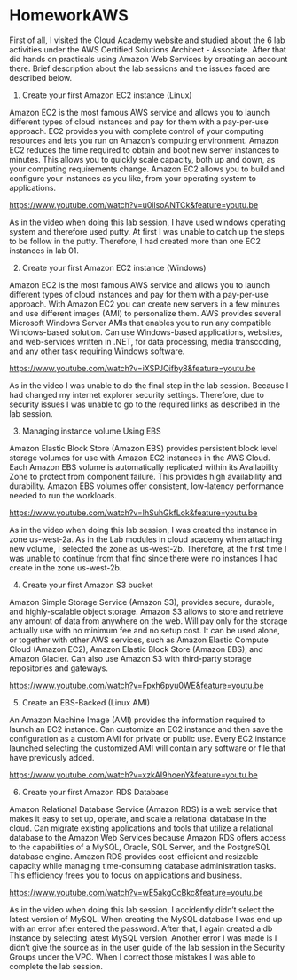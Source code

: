 # HomeworkAWS

First of all, I visited the Cloud Academy website and studied about the 6 lab activities under the AWS Certified Solutions Architect - Associate.
After that did hands on practicals using Amazon Web Services by creating an account there. Brief description about the lab sessions and the issues faced are described below.

1. Create your first Amazon EC2 instance (Linux)

  Amazon EC2 is the most famous AWS service and allows you to launch different types of cloud instances and pay for them with a pay-per-use approach. EC2 provides you with complete control of your computing resources and lets you run on Amazon’s computing environment. Amazon EC2 reduces the time required to obtain and boot new server instances to minutes. This allows you to quickly scale capacity, both up and down, as your computing requirements change. Amazon EC2 allows you to build and configure your instances as you like, from your operating system to applications.
  
  https://www.youtube.com/watch?v=u0ilsoANTCk&feature=youtu.be
  
  As in the video when doing this lab session, I have used windows operating system and therefore used putty. At first I was unable to catch up the steps to be follow in the putty. Therefore, I had created more than one EC2 instances in lab 01.

2. Create your first Amazon EC2 instance (Windows)

  Amazon EC2 is the most famous AWS service and allows you to launch different types of cloud instances and pay for them with a pay-per-use approach. With Amazon EC2 you can create new servers in a few minutes and use different images (AMI) to personalize them. AWS provides several Microsoft Windows Server AMIs that enables you to run any compatible Windows-based solution. Can use Windows-based applications, websites, and web-services written in .NET, for data processing, media transcoding, and any other task requiring Windows software.
  
  https://www.youtube.com/watch?v=iXSPJQifby8&feature=youtu.be
  
  As in the video I was unable to do the final step in the lab session. Because I had changed my internet explorer security settings. Therefore, due to security issues I was unable to go to the required links as described in the lab session.

3. Managing instance volume Using EBS

  Amazon Elastic Block Store (Amazon EBS) provides persistent block level storage volumes for use with Amazon EC2 instances in the AWS Cloud.  Each Amazon EBS volume is automatically replicated within its Availability Zone to protect from component failure. This provides high availability and durability. Amazon EBS volumes offer consistent, low-latency performance needed to run the workloads.
  
  https://www.youtube.com/watch?v=IhSuhGkfLok&feature=youtu.be
  
  As in the video when doing this lab session, I was created the instance in zone us-west-2a. As in the Lab modules in cloud academy when attaching new volume, I selected the zone as us-west-2b. Therefore, at the first time I was unable to continue from that find since there were no instances I had create in the zone us-west-2b.
  
4. Create your first Amazon S3 bucket

  Amazon Simple Storage Service (Amazon S3), provides secure, durable, and highly-scalable object storage. Amazon S3 allows to store and retrieve any amount of data from anywhere on the web. Will pay only for the storage actually use with no minimum fee and no setup cost. It can be used alone, or together with other AWS services, such as Amazon Elastic Compute Cloud (Amazon EC2), Amazon Elastic Block Store (Amazon EBS), and Amazon Glacier. Can also use Amazon S3 with third-party storage repositories and gateways.

  https://www.youtube.com/watch?v=Fpxh6pyu0WE&feature=youtu.be

5. Create an EBS-Backed (Linux AMI)

  An Amazon Machine Image (AMI) provides the information required to launch an EC2 instance. Can customize an EC2 instance and then save the configuration as a custom AMI for private or public use. Every EC2 instance launched selecting the customized AMI will contain any software or file that have previously added.
  
  https://www.youtube.com/watch?v=xzkAI9hoenY&feature=youtu.be
  
6. Create your first Amazon RDS Database
  
  Amazon Relational Database Service (Amazon RDS) is a web service that makes it easy to set up, operate, and scale a relational database in the cloud. Can migrate existing applications and tools that utilize a relational database to the Amazon Web Services because Amazon RDS offers access to the capabilities of a MySQL, Oracle, SQL Server, and the PostgreSQL database engine. Amazon RDS provides cost-efficient and resizable capacity while managing time-consuming database administration tasks. This efficiency frees you to focus on applications and business.
  
  https://www.youtube.com/watch?v=wE5akgCcBkc&feature=youtu.be
  
  As in the video when doing this lab session, I accidently didn’t select the latest version of MySQL. When creating the MySQL database I was end up with an error after entered the password. After that, I again created a db instance by selecting latest MySQL version. Another error I was made is I didn’t give the source as in the user guide of the lab session in the Security Groups under the VPC. When I correct those mistakes I was able to complete the lab session.
